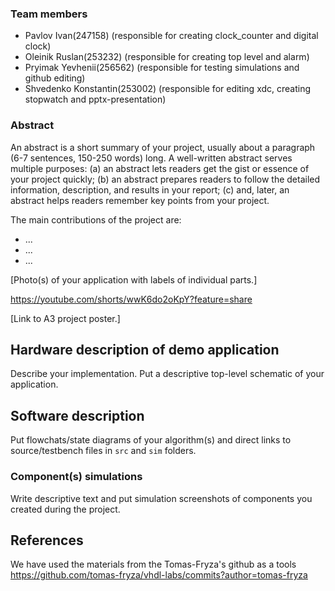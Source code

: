 ### Team members

* Pavlov Ivan(247158) (responsible for creating clock_counter and digital clock)
* Oleinik Ruslan(253232) (responsible for creating top level and alarm)
* Pryimak Yevhenii(256562) (responsible for testing simulations and github editing)
* Shvedenko Konstantin(253002) (responsible for editing xdc, creating stopwatch and pptx-presentation)

  
### Abstract

An abstract is a short summary of your project, usually about a paragraph (6-7 sentences, 150-250 words) long. A well-written abstract serves multiple purposes: (a) an abstract lets readers get the gist or essence of your project quickly; (b) an abstract prepares readers to follow the detailed information, description, and results in your report; (c) and, later, an abstract helps readers remember key points from your project.

The main contributions of the project are:

* ...
* ...
* ...

[Photo(s) of your application with labels of individual parts.]

https://youtube.com/shorts/wwK6do2oKpY?feature=share

[Link to A3 project poster.]

## Hardware description of demo application

Describe your implementation. Put a descriptive top-level schematic of your application.

## Software description

Put flowchats/state diagrams of your algorithm(s) and direct links to source/testbench files in `src` and `sim` folders.

### Component(s) simulations

Write descriptive text and put simulation screenshots of components you created during the project.

## References
We have used the materials from the Tomas-Fryza's github as a tools
https://github.com/tomas-fryza/vhdl-labs/commits?author=tomas-fryza
